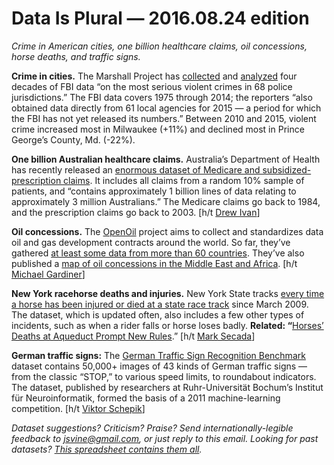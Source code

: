 Data Is Plural — 2016.08.24 edition
===================================

*Crime in American cities, one billion healthcare claims, oil concessions, horse deaths, and traffic signs.*


__Crime in cities.__ The Marshall Project has [collected](https://github.com/themarshallproject/city-crime) and [analyzed](https://www.themarshallproject.org/2016/08/18/crime-in-context) four decades of FBI data “on the most serious violent crimes in 68 police jurisdictions.” The FBI data covers 1975 through 2014; the reporters “also obtained data directly from 61 local agencies for 2015 — a period for which the FBI has not yet released its numbers.” Between 2010 and 2015, violent crime increased most in Milwaukee (+11%) and declined most in Prince George’s County, Md. (-22%).


__One billion Australian healthcare claims.__ Australia’s Department of Health has recently released an [enormous dataset of Medicare and subsidized-prescription claims](https://data.gov.au/dataset/a8e3c0bc-44ac-4e9a-8b3c-b779438ddb10). It includes all claims from a random 10% sample of patients, and “contains approximately 1 billion lines of data relating to approximately 3 million Australians.” The Medicare claims go back to 1984, and the prescription claims go back to 2003. [h/t [Drew Ivan](https://twitter.com/drewivan)]


__Oil concessions.__ The [OpenOil](http://openoil.net/) project aims to collect and standardizes data oil and gas development contracts around the world. So far, they’ve gathered [at least some data from more than 60 countries](http://repository.openoil.net/wiki/Concession_Layer_Methodology). They’ve also published a [map of oil concessions in the Middle East and Africa](http://maps.openoil.net/concessions/). [h/t [Michael Gardiner](https://twitter.com/___margs)]


__New York racehorse deaths and injuries.__ New York State tracks [every time a horse has been injured or died at a state race track](https://data.ny.gov/Government-Finance/Equine-Death-and-Breakdown/q6ts-kwhk) since March 2009. The dataset, which is updated often, also includes a few other types of incidents, such as when a rider falls or horse loses badly. __Related: “__[Horses’ Deaths at Aqueduct Prompt New Rules](http://www.nytimes.com/2015/01/18/sports/horses-deaths-at-aqueduct-prompt-new-rules.html).” [h/t [Mark Secada](https://tinyletter.com/united-states-of-data/letters/and-to-my-surprise-new-york-was-more-than-the-city)]


__German traffic signs:__ The [German Traffic Sign Recognition Benchmark](http://benchmark.ini.rub.de/?section=gtsrb&subsection=dataset) dataset contains 50,000+ images of 43 kinds of German traffic signs — from the classic “STOP,” to various speed limits, to roundabout indicators. The dataset, published by researchers at Ruhr-Universität Bochum’s Institut für Neuroinformatik, formed the basis of a 2011 machine-learning competition. [h/t [Viktor Schepik](https://twitter.com/ViktorSchepik/status/765625931411120129)]


*Dataset suggestions? Criticism? Praise? Send internationally-legible feedback to <jsvine@gmail.com>, or just reply to this email. Looking for past datasets? [This spreadsheet contains them all](https://docs.google.com/spreadsheets/d/1wZhPLMCHKJvwOkP4juclhjFgqIY8fQFMemwKL2c64vk).*